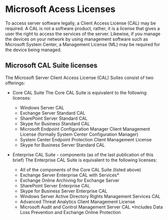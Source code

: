 # Microsoft Acess Licenses
To access server software legally, a Client Access License (CAL) may be required. A CAL is not a software product, rather, it is a license that gives a user the right to access the services of the server.
Likewise, if you manage the devices on your network by using management software such as Microsoft System Center, a Management License (ML) may be required for the device being managed.

## Microsoft CAL Suite licenses
The Microsoft Server Client Access License (CAL) Suites consist of two offerings: 
- Core CAL Suite
The Core CAL Suite is equivalent to the following licenses:
  - Windows Server CAL
  - Exchange Server Standard CAL
  - SharePoint Server Standard CAL
  - Skype for Business Standard CAL
  - Microsoft Endpoint Configuration Manager Client Management License (formally System Center Configuration Manager)
  - System Center Endpoint Protection Client Management License
  - Skype for Business Server Standard CAL

- Enterprise CAL Suite - components (as of the last publication of this brief)
The Enterprise CAL Suite is equivalent to the following licenses:
  - All of the components of the Core CAL Suite (listed above)
  - Exchange Server Enterprise CAL with Services*
  - Exchange Online Archiving for Exchange Server
  - SharePoint Server Enterprise CAL
  - Skype for Business Server Enterprise CAL
  - Windows Server Active Directory Rights Management Services CAL
  - Advanced Threat Analytics Client Management License
  - Microsoft Audit and Control Management Server CAL
*Includes Data Loss Prevention and Exchange Online Protection
